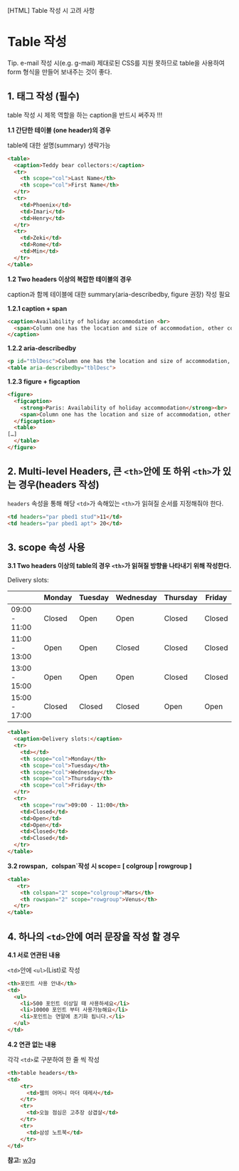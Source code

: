 [HTML] Table 작성 시 고려 사항				

# Table 작성  
Tip. e-mail 작성 시(e.g. g-mail) 제대로된 CSS를 지원 못하므로 table을 사용하여 form 형식을 만들어 보내주는 것이 좋다.

##  1. <caption> 태그 작성 (필수)  

table 작성 시 제목 역할을 하는 caption을 반드시 써주자 !!!   

**1.1 간단한 테이블 (one header)의 경우**  

table에 대한 설명(summary) 생략가능 

```html
<table>
  <caption>Teddy bear collectors:</caption>
  <tr>
    <th scope="col">Last Name</th>
    <th scope="col">First Name</th>
  </tr>
  <tr>
    <td>Phoenix</td>
    <td>Imari</td>
    <td>Henry</td>
  </tr>
  <tr>
    <td>Zeki</td>
    <td>Rome</td>
    <td>Min</td>
  </tr>
</table> 
```

**1.2 Two headers 이상의 복잡한 테이블의 경우**  

caption과 함께 테이블에 대한 summary(aria-describedby, figure 권장) 작성 필요

**1.2.1 caption + span**

```html
<caption>Availability of holiday accommodation <br>
  <span>Column one has the location and size of accommodation, other columns show the type and number of properties available</span>
</caption>
```

**1.2.2 aria-describedby**

```html
<p id="tblDesc">Column one has the location and size of accommodation, other columns show the type and number of properties available.</p>
<table aria-describedby="tblDesc">
```

**1.2.3 figure + figcaption**

```html
<figure>
  <figcaption>
    <strong>Paris: Availability of holiday accommodation</strong><br>
    <span>Column one has the location and size of accommodation, other columns show the type and number of properties available.</span>
  </figcaption>
  <table>
[…]
  </table>
</figure>
```

## 2. Multi-level Headers, 큰 `<th>`안에 또 하위 `<th>`가 있는 경우(headers 작성)

`headers` 속성을 통해 해당 `<td>`가 속해있는 `<th>`가 읽혀질 순서를 지정해줘야 한다.

```html
<td headers="par pbed1 stud">11</td>
<td headers="par pbed1 apt"> 20</td>
```

## 3. scope 속성 사용 

**3.1 Two headers 이상의 table의 경우 `<th>`가 읽혀질 방향을 나타내기 위해 작성한다.**

Delivery slots:

|               | Monday | Tuesday | Wednesday | Thursday | Friday |
| ------------- | ------ | ------- | --------- | -------- | ------ |
| 09:00 - 11:00 | Closed | Open    | Open      | Closed   | Closed |
| 11:00 - 13:00 | Open   | Open    | Closed    | Closed   | Closed |
| 13:00 - 15:00 | Open   | Open    | Open      | Closed   | Closed |
| 15:00 - 17:00 | Closed | Closed  | Closed    | Open     | Open   |

```html
<table>
  <caption>Delivery slots:</caption>
  <tr>
    <td></td>
    <th scope="col">Monday</th>
    <th scope="col">Tuesday</th>
    <th scope="col">Wednesday</th>
    <th scope="col">Thursday</th>
    <th scope="col">Friday</th>
  </tr>
  <tr>
    <th scope="row">09:00 - 11:00</th>
    <td>Closed</td>
    <td>Open</td>
    <td>Open</td>
    <td>Closed</td>
    <td>Closed</td>
  </tr>
</table>
```

**3.2 rowspan`, `colspan`작성 시 scope= [ colgroup | rowgroup ]**

```html
<table>
   <tr>
    <th colspan="2" scope="colgroup">Mars</th>
    <th rowspan="2" scope="rowgroup">Venus</th>
  </tr>
</table>
```

## 4. 하나의 `<td>`안에 여러 문장을 작성 할 경우

**4.1 서로 연관된 내용**

`<td>`안에 `<ul>`(List)로 작성

```html
<th>포인트 사용 안내</th>
<td>
  <ul>
    <li>500 포인트 이상일 때 사용하세요</li>
    <li>10000 포인트 부터 사용가능해요</li>
    <li>포인트는 연말에 초기화 됩니다.</li>
  </ul>
</td>
```

**4.2 연관 없는 내용**

각각 `<td>`로 구분하여 한 줄 씩 작성

```html
<th>table headers</th>
<td>
	<tr>
      <td>웹의 어머니 마더 데레사</td>
  	</tr>
  	<tr>
      <td>오늘 점심은 고추장 삼겹살</td>
  	</tr>
  	<tr>
      <td>삼성 노트북</td>
  	</tr>
</td>
```
**참고:** [w3g](https://www.w3.org/WAI/tutorials/tables/)
